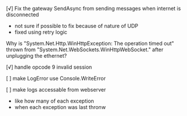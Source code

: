 [√] Fix the gateway SendAsync from sending messages when internet is disconnected
  - not sure if possible to fix because of nature of UDP
  - fixed using retry logic

Why is "System.Net.Http.WinHttpException: The operation timed out" thrown from "System.Net.WebSockets.WinHttpWebSocket.<ReceiveAsync>" after unplugging the ethernet?

[√] handle opcode 9 invalid session

[ ] make LogError use Console.WriteError

[ ] make logs accessable from webserver
  - like how many of each exception
  - when each exception was last thronw